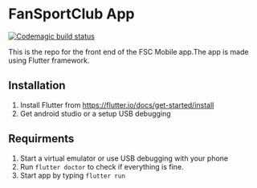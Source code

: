 # FanSportClub App
[![Codemagic build status](https://api.codemagic.io/apps/5cc1ead6572d3c001d75ab0b/5cc1ead6572d3c001d75ab0a/status_badge.svg)](https://codemagic.io/apps/5cc1ead6572d3c001d75ab0b/5cc1ead6572d3c001d75ab0a/latest_build)

This is the repo for the front end of the FSC Mobile app.The app is made using Flutter framework.

## Installation
1. Install Flutter from https://flutter.io/docs/get-started/install
2. Get android studio or a setup USB debugging

## Requirments

1. Start a virtual emulator or use USB debugging with your phone
2. Run `flutter doctor` to check if everything is fine.
3. Start app by typing `flutter run`
